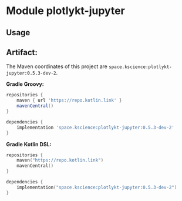 # Module plotlykt-jupyter



## Usage

## Artifact:

The Maven coordinates of this project are `space.kscience:plotlykt-jupyter:0.5.3-dev-2`.

**Gradle Groovy:**
```groovy
repositories {
    maven { url 'https://repo.kotlin.link' }
    mavenCentral()
}

dependencies {
    implementation 'space.kscience:plotlykt-jupyter:0.5.3-dev-2'
}
```
**Gradle Kotlin DSL:**
```kotlin
repositories {
    maven("https://repo.kotlin.link")
    mavenCentral()
}

dependencies {
    implementation("space.kscience:plotlykt-jupyter:0.5.3-dev-2")
}
```
